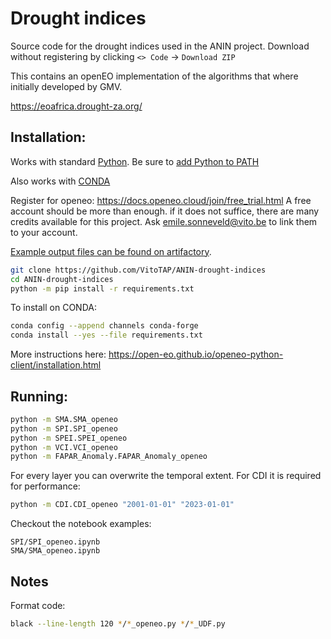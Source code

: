 # Drought indices

Source code for the drought indices used in the ANIN project. Download without registering by clicking `<> Code` -> `Download ZIP`

This contains an openEO implementation of the algorithms that where initially developed by GMV.

https://eoafrica.drought-za.org/

## Installation:

Works with standard [Python](https://www.python.org/downloads/). Be sure to [add Python to PATH](https://realpython.com/add-python-to-path/)

Also works with [CONDA](https://docs.anaconda.com/free/miniconda/)

Register for openeo: https://docs.openeo.cloud/join/free_trial.html
A free account should be more than enough. if it does not suffice, there are many credits available for this project. 
Ask emile.sonneveld@vito.be to link them to your account.

[Example output files can be found on artifactory](https://artifactory.vgt.vito.be/artifactory/auxdata-public/ANIN/).

```bash
git clone https://github.com/VitoTAP/ANIN-drought-indices
cd ANIN-drought-indices
python -m pip install -r requirements.txt
```

To install on CONDA: 
```bash
conda config --append channels conda-forge
conda install --yes --file requirements.txt
```

More instructions here: https://open-eo.github.io/openeo-python-client/installation.html

## Running:

```bash
python -m SMA.SMA_openeo
python -m SPI.SPI_openeo
python -m SPEI.SPEI_openeo
python -m VCI.VCI_openeo
python -m FAPAR_Anomaly.FAPAR_Anomaly_openeo
```

For every layer you can overwrite the temporal extent. For CDI it is required for performance:
```bash
python -m CDI.CDI_openeo "2001-01-01" "2023-01-01"
```

Checkout the notebook examples:
```
SPI/SPI_openeo.ipynb
SMA/SMA_openeo.ipynb
```

## Notes

Format code:
```bash
black --line-length 120 */*_openeo.py */*_UDF.py
```

